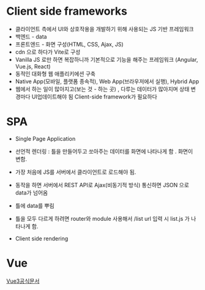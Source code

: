 # Client side frameworks
- 클라이언트 측에서 UI와 상호작용을 개발하기 위해 사용되는 JS 기반 프레임워크
- 백엔드 - data
- 프론트엔드 - 화면 구성(HTML, CSS, Ajax, JS)
- cdn 으로 하다가 Vite로 구성
- Vanilla JS 로만 하면 복잡하니까 기본적으로 기능을 해주는 프레임워크 (Angular, Vue.js, React)
- 동적인 대화형 웹 애플리키에션 구축
- Native App(모바일, 플랫폼 종속적), Web App(브라우저에서 실행), Hybrid App
- 웹에서 하는 일이 많아지고(보는 것 - 하는 곳) , 다루는 데이터가 많아지며 상태 변경마다 UI업데이트해야 됨 Client-side framework가 필요하다

# SPA
- Single Page Application 
- 선언적 렌더링 : 틀을 만들어두고 쏘아주는 데이터를 화면에 나타나게 함 . 화면이 변함.
- 가장 처음에 JS를 서버에서 클라이언트로 로드해야 됨.  
- 동작을 하면 서버에서 REST API로 Ajax(비동기적 방식) 통신하면 JSON 으로 data가 넘어옴
- 틀에 data를 뿌림

- 틀을 모두 다르게 하려면 router와 module 사용해서 /list url 입력 시 list.js 가 나타나게 함.
- Client side rendering

# Vue
[Vue3공식문서](https://ko.vuejs.org/guide/introduction)